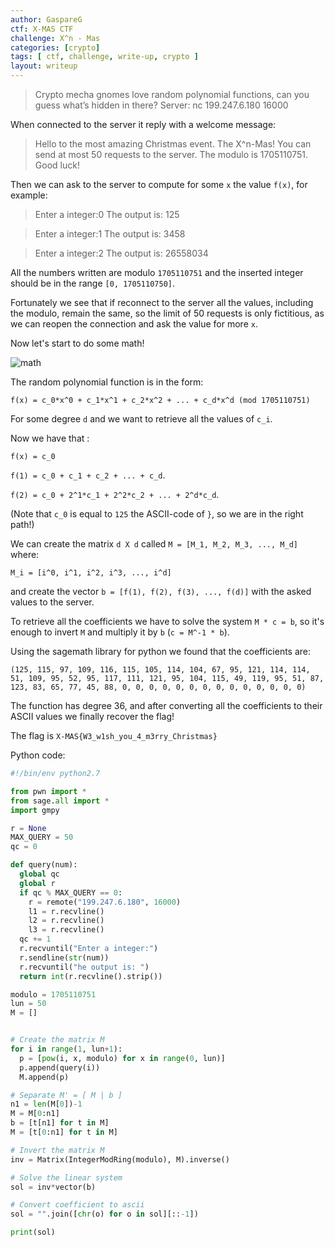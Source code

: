 ```yaml
---
author: GaspareG
ctf: X-MAS CTF
challenge: X^n - Mas
categories: [crypto]
tags: [ ctf, challenge, write-up, crypto ]
layout: writeup
---
```


> Crypto mecha gnomes love random polynomial functions, can you guess what’s hidden in there?
> Server: nc 199.247.6.180 16000

When connected to the server it reply with a welcome message:

> Hello to the most amazing Christmas event. The X^n-Mas!
> You can send at most 50 requests to the server.
> The modulo is 1705110751. Good luck!

Then we can ask to the server to compute for some `x` the value `f(x)`, for example:

> Enter a integer:0
> The output is: 125

> Enter a integer:1
> The output is: 3458

> Enter a integer:2
> The output is: 26558034

All the numbers written are modulo `1705110751` and the inserted integer should be in the range `[0, 1705110750]`.

Fortunately we see that if reconnect to the server all the values, including the modulo, remain the same, so the limit of 50 requests is only fictitious, as we can reopen the connection and ask the value for more `x`.

Now let's start to do some math!

![math](https://media.tenor.com/images/3f8e09b58ba7654c7ceb292dced1d0e0/tenor.png)

The random polynomial function is in the form:

`f(x) = c_0*x^0 + c_1*x^1 + c_2*x^2 + ... + c_d*x^d (mod 1705110751)`

For some degree `d` and we want to retrieve all the values of `c_i`.

Now we have that :

`f(x) = c_0`

`f(1) = c_0 + c_1 + c_2 + ... + c_d`.

`f(2) = c_0 + 2^1*c_1 + 2^2*c_2 + ... + 2^d*c_d`.

(Note that `c_0` is equal to `125` the ASCII-code of `}`, so we are in the right path!)

We can create the matrix `d X d` called `M = [M_1, M_2, M_3, ..., M_d]` where:

`M_i = [i^0, i^1, i^2, i^3, ..., i^d]`

and create the vector `b = [f(1), f(2), f(3), ..., f(d)]` with the asked values to the server.

To retrieve all the coefficients we have to solve the system `M * c = b`, so it's enough to invert `M` and multiply it by `b` (`c = M^-1 * b`).

Using the sagemath library for python we found that the coefficients are:

`(125, 115, 97, 109, 116, 115, 105, 114, 104, 67, 95, 121, 114, 114, 51, 109, 95, 52, 95, 117, 111, 121, 95, 104, 115, 49, 119, 95, 51, 87, 123, 83, 65, 77, 45, 88, 0, 0, 0, 0, 0, 0, 0, 0, 0, 0, 0, 0, 0, 0)`

The function has degree 36, and after converting all the coefficients to their ASCII values we finally recover the flag!

The flag is `X-MAS{W3_w1sh_you_4_m3rry_Christmas}`

Python code:

```python
#!/bin/env python2.7

from pwn import *
from sage.all import *
import gmpy

r = None
MAX_QUERY = 50
qc = 0

def query(num):
  global qc
  global r
  if qc % MAX_QUERY == 0:
    r = remote("199.247.6.180", 16000)
    l1 = r.recvline()
    l2 = r.recvline()
    l3 = r.recvline()
  qc += 1
  r.recvuntil("Enter a integer:")
  r.sendline(str(num))
  r.recvuntil("he output is: ")
  return int(r.recvline().strip())

modulo = 1705110751
lun = 50
M = []


# Create the matrix M
for i in range(1, lun+1):
  p = [pow(i, x, modulo) for x in range(0, lun)]
  p.append(query(i))
  M.append(p)

# Separate M' = [ M | b ]
n1 = len(M[0])-1
M = M[0:n1]
b = [t[n1] for t in M]
M = [t[0:n1] for t in M]

# Invert the matrix M
inv = Matrix(IntegerModRing(modulo), M).inverse()

# Solve the linear system
sol = inv*vector(b)

# Convert coefficient to ascii
sol = "".join([chr(o) for o in sol][::-1])

print(sol)
```
